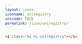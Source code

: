 ```yaml
---
layout: icons
iconname: uniregistry
unicode: F0CE
permalink: /icon/uniregistry/
---
```


``` html
<i class="mi mi-uniregistry"></i>
```
